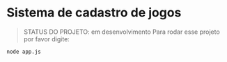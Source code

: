 <h1>Sistema de cadastro de jogos</h1>

> STATUS DO PROJETO: em desenvolvimento
Para rodar esse projeto por favor digite:
```
node app.js
```
